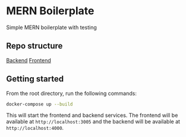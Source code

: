 # MERN Boilerplate
Simple MERN boilerplate with testing

## Repo structure

[Backend](./backend/README.md)
[Frontend](./frontend/README.md)


## Getting started

From the root directory, run the following commands:

```bash
docker-compose up --build
```

This will start the frontend and backend services. The frontend will be available at `http://localhost:3005` and the backend will be available at `http://localhost:4000`.
